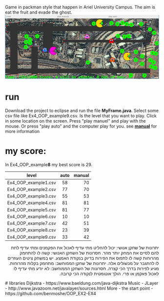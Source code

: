 Game in packman style that happen in Ariel University Campus.
The aim is eat the fruit and evade the ghost.
![alt text](https://raw.githubusercontent.com/aviv1620/Ex4_OOP/master/doc/data/1.jpg "game image")
# run
Download the project to eclipse and run the file **MyFrame.java**.
Select some csv file like Ex4_OOP_example9.csv.
Is the level that you want to play.
Click in some location on the screen.
Press "play manuel" and play with the mouse.
Or press "play auto" and the computer play for you.
see **[manual](https://github.com/aviv1620/Ex4_OOP/wiki/Manual)** for more information
# my score:
In Ex4_OOP_example**8** my best score is 29.

| level        | auto           | manual  |
| ------------- |:-------------:| -----:|
| Ex4_OOP_example1.csv      | 58| 70 |
| Ex4_OOP_example2.csv      | 77| 70 |
| Ex4_OOP_example3.csv      | 55| 53 |
| Ex4_OOP_example4.csv      | 81| 81 |
| Ex4_OOP_example5.csv      | 81| 77 |
| Ex4_OOP_example6.csv      | 10| 10 |
| Ex4_OOP_example7.csv      | 42| 51 |
| Ex4_OOP_example8.csv      | 23| 39 |
| Ex4_OOP_example9.csv      | 33| 42 |

<p dir='rtl' align='right'>
יתרונות של שחקן אנושי: יכול להחליט מתי עדיף לאכול את הפקמנים ומתי עדיף לתת להם לסיים את המחק יותר מהר.
חסרונות של השחקן האנושי: קשה לו להתחמק מהרוחות קשה לו לתפוס את הפירות בדיוק בנקודת האמצע. יש במשחק ציטים העוזרים לו להתגבר על מכשולים אלה.
יתרונות של שחקן הממוחשב: מתחמק בקלות מהרוחות. מגיע לפירות בדרך הכי קצרה.
חסרונות של השחקן הממוחשב: לא יודע מתי עדיף לו לאכול פאקמן או פרי. הולך אוטומטית לנקודה הכי קרובה.
</p>
# libraries
Dijkstra - https://www.baeldung.com/java-dijkstra
Music - JLayer - http://www.javazoom.net/javalayer/sources.html
More - the start point - https://github.com/benmoshe/OOP_EX2-EX4
